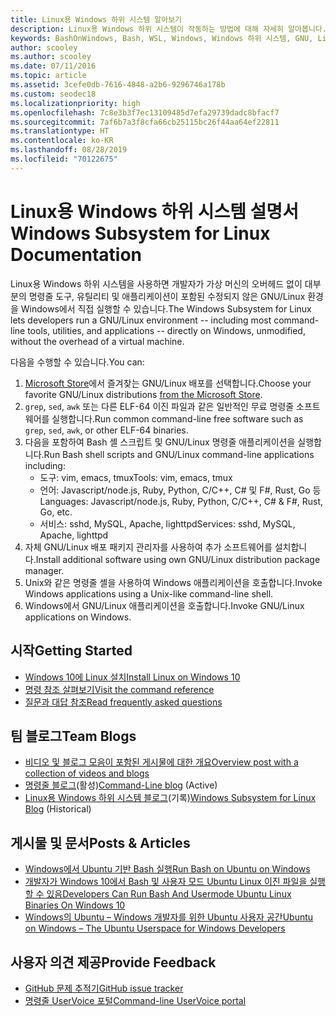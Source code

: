 ```yaml
---
title: Linux용 Windows 하위 시스템 알아보기
description: Linux용 Windows 하위 시스템이 작동하는 방법에 대해 자세히 알아봅니다.
keywords: BashOnWindows, Bash, WSL, Windows, Windows 하위 시스템, GNU, Linux
author: scooley
ms.author: scooley
ms.date: 07/11/2016
ms.topic: article
ms.assetid: 3cefe0db-7616-4848-a2b6-9296746a178b
ms.custom: seodec18
ms.localizationpriority: high
ms.openlocfilehash: 7c8e3b3f7ec13109485d7efa29739dadc8bfacf7
ms.sourcegitcommit: 7af6b7a3f8cfa66cb25115bc26f44aa64ef22811
ms.translationtype: HT
ms.contentlocale: ko-KR
ms.lasthandoff: 08/28/2019
ms.locfileid: "70122675"
---
```

# <a name="windows-subsystem-for-linux-documentation"></a><span data-ttu-id="c9e88-104">Linux용 Windows 하위 시스템 설명서</span><span class="sxs-lookup"><span data-stu-id="c9e88-104">Windows Subsystem for Linux Documentation</span></span>

<span data-ttu-id="c9e88-105">Linux용 Windows 하위 시스템을 사용하면 개발자가 가상 머신의 오버헤드 없이 대부분의 명령줄 도구, 유틸리티 및 애플리케이션이 포함된 수정되지 않은 GNU/Linux 환경을 Windows에서 직접 실행할 수 있습니다.</span><span class="sxs-lookup"><span data-stu-id="c9e88-105">The Windows Subsystem for Linux lets developers run a GNU/Linux environment -- including most command-line tools, utilities, and applications -- directly on Windows, unmodified, without the overhead of a virtual machine.</span></span>  

<span data-ttu-id="c9e88-106">다음을 수행할 수 있습니다.</span><span class="sxs-lookup"><span data-stu-id="c9e88-106">You can:</span></span>

1. <span data-ttu-id="c9e88-107">[Microsoft Store](https://aka.ms/wslstore)에서 즐겨찾는 GNU/Linux 배포를 선택합니다.</span><span class="sxs-lookup"><span data-stu-id="c9e88-107">Choose your favorite GNU/Linux distributions [from the Microsoft Store](https://aka.ms/wslstore).</span></span>
1. <span data-ttu-id="c9e88-108">`grep`, `sed`, `awk` 또는 다른 ELF-64 이진 파일과 같은 일반적인 무료 명령줄 소프트웨어를 실행합니다.</span><span class="sxs-lookup"><span data-stu-id="c9e88-108">Run common command-line free software such as `grep`, `sed`, `awk`, or other ELF-64 binaries.</span></span> 
1. <span data-ttu-id="c9e88-109">다음을 포함하여 Bash 셸 스크립트 및 GNU/Linux 명령줄 애플리케이션을 실행합니다.</span><span class="sxs-lookup"><span data-stu-id="c9e88-109">Run Bash shell scripts and GNU/Linux command-line applications including:</span></span>  
    * <span data-ttu-id="c9e88-110">도구: vim, emacs, tmux</span><span class="sxs-lookup"><span data-stu-id="c9e88-110">Tools: vim, emacs, tmux</span></span>
    * <span data-ttu-id="c9e88-111">언어: Javascript/node.js, Ruby, Python, C/C++, C# 및 F#, Rust, Go 등</span><span class="sxs-lookup"><span data-stu-id="c9e88-111">Languages: Javascript/node.js, Ruby, Python, C/C++, C# & F#, Rust, Go, etc.</span></span>
    * <span data-ttu-id="c9e88-112">서비스: sshd, MySQL, Apache, lighttpd</span><span class="sxs-lookup"><span data-stu-id="c9e88-112">Services: sshd, MySQL, Apache, lighttpd</span></span>
1. <span data-ttu-id="c9e88-113">자체 GNU/Linux 배포 패키지 관리자를 사용하여 추가 소프트웨어를 설치합니다.</span><span class="sxs-lookup"><span data-stu-id="c9e88-113">Install additional software using own GNU/Linux distribution package manager.</span></span>
1. <span data-ttu-id="c9e88-114">Unix와 같은 명령줄 셸을 사용하여 Windows 애플리케이션을 호출합니다.</span><span class="sxs-lookup"><span data-stu-id="c9e88-114">Invoke Windows applications using a Unix-like command-line shell.</span></span>
1. <span data-ttu-id="c9e88-115">Windows에서 GNU/Linux 애플리케이션을 호출합니다.</span><span class="sxs-lookup"><span data-stu-id="c9e88-115">Invoke GNU/Linux applications on Windows.</span></span>

## <a name="getting-started"></a><span data-ttu-id="c9e88-116">시작</span><span class="sxs-lookup"><span data-stu-id="c9e88-116">Getting Started</span></span>

* [<span data-ttu-id="c9e88-117">Windows 10에 Linux 설치</span><span class="sxs-lookup"><span data-stu-id="c9e88-117">Install Linux on Windows 10</span></span>](install-win10.md)
* [<span data-ttu-id="c9e88-118">명령 참조 살펴보기</span><span class="sxs-lookup"><span data-stu-id="c9e88-118">Visit the command reference</span></span>](reference.md)
* [<span data-ttu-id="c9e88-119">질문과 대답 참조</span><span class="sxs-lookup"><span data-stu-id="c9e88-119">Read frequently asked questions</span></span>](faq.md)

## <a name="team-blogs"></a><span data-ttu-id="c9e88-120">팀 블로그</span><span class="sxs-lookup"><span data-stu-id="c9e88-120">Team Blogs</span></span>
*  [<span data-ttu-id="c9e88-121">비디오 및 블로그 모음이 포함된 게시물에 대한 개요</span><span class="sxs-lookup"><span data-stu-id="c9e88-121">Overview post with a collection of videos and blogs</span></span>](https://blogs.msdn.microsoft.com/commandline/learn-about-windows-console-and-windows-subsystem-for-linux-wsl/)
* <span data-ttu-id="c9e88-122">[명령줄 블로그](https://blogs.msdn.microsoft.com/commandline/)(활성)</span><span class="sxs-lookup"><span data-stu-id="c9e88-122">[Command-Line blog](https://blogs.msdn.microsoft.com/commandline/) (Active)</span></span>
* <span data-ttu-id="c9e88-123">[Linux용 Windows 하위 시스템 블로그](https://blogs.msdn.microsoft.com/wsl/)(기록)</span><span class="sxs-lookup"><span data-stu-id="c9e88-123">[Windows Subsystem for Linux Blog](https://blogs.msdn.microsoft.com/wsl/) (Historical)</span></span>

## <a name="posts--articles"></a><span data-ttu-id="c9e88-124">게시물 및 문서</span><span class="sxs-lookup"><span data-stu-id="c9e88-124">Posts & Articles</span></span>
* [<span data-ttu-id="c9e88-125">Windows에서 Ubuntu 기반 Bash 실행</span><span class="sxs-lookup"><span data-stu-id="c9e88-125">Run Bash on Ubuntu on Windows</span></span>](https://blogs.windows.com/buildingapps/2016/03/30/run-bash-on-ubuntu-on-windows/)
* [<span data-ttu-id="c9e88-126">개발자가 Windows 10에서 Bash 및 사용자 모드 Ubuntu Linux 이진 파일을 실행할 수 있음</span><span class="sxs-lookup"><span data-stu-id="c9e88-126">Developers Can Run Bash And Usermode Ubuntu Linux Binaries On Windows 10</span></span>](https://www.hanselman.com/blog/DevelopersCanRunBashShellAndUsermodeUbuntuLinuxBinariesOnWindows10.aspx)
* [<span data-ttu-id="c9e88-127">Windows의 Ubuntu – Windows 개발자를 위한 Ubuntu 사용자 공간</span><span class="sxs-lookup"><span data-stu-id="c9e88-127">Ubuntu on Windows – The Ubuntu Userspace for Windows Developers</span></span>](https://insights.ubuntu.com/2016/03/30/ubuntu-on-windows-the-ubuntu-userspace-for-windows-developers/) 

## <a name="provide-feedback"></a><span data-ttu-id="c9e88-128">사용자 의견 제공</span><span class="sxs-lookup"><span data-stu-id="c9e88-128">Provide Feedback</span></span>
* [<span data-ttu-id="c9e88-129">GitHub 문제 추적기</span><span class="sxs-lookup"><span data-stu-id="c9e88-129">GitHub issue tracker</span></span>](https://github.com/Microsoft/BashOnWindows/issues)
* [<span data-ttu-id="c9e88-130">명령줄 UserVoice 포털</span><span class="sxs-lookup"><span data-stu-id="c9e88-130">Command-line UserVoice portal</span></span>](https://wpdev.uservoice.com/forums/266908-command-prompt-console-bash-on-ubuntu-on-windo/category/161892-bash)
